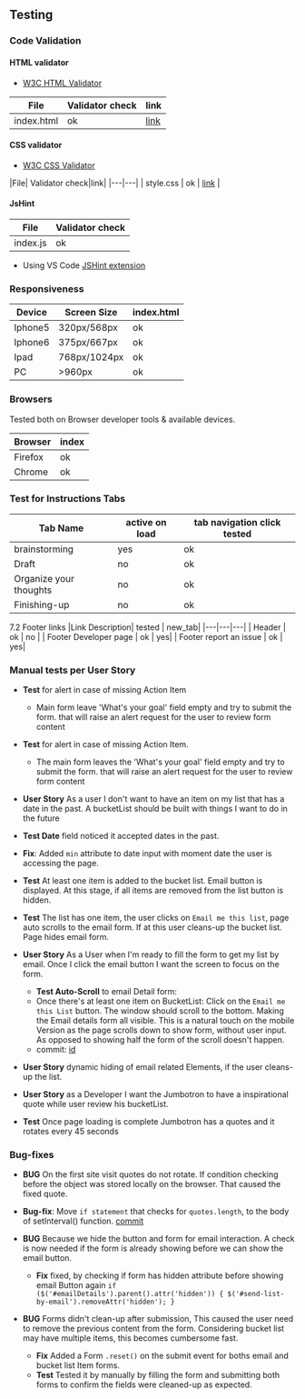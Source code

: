 ## Testing

### Code Validation

#### HTML validator
- [W3C HTML Validator](https://validator.w3.org/)

| File | Validator check | link |
|---|---|---|
| index.html | ok | [link](https://github.com/diogo-pessoa/MyBucketList/blob/master/readmeImageContent/index_validator.png) |

#### CSS validator

- [W3C CSS Validator](https://jigsaw.w3.org/css-validator/validator)
   
|File| Validator check|link|
|---|---|
| style.css | ok | [link](https://github.com/diogo-pessoa/MyBucketList/blob/master/readmeImageContent/Css_validator.png) |

#### JsHint

|File| Validator check|
|---|---|
| index.js | ok |

- Using VS Code [JSHint extension](https://marketplace.visualstudio.com/items?itemName=dbaeumer.jshint)

### Responsiveness

| Device | Screen Size  | index.html  |
|---|---|---|
| Iphone5 | 320px/568px | ok |
| Iphone6 | 375px/667px | ok |
| Ipad | 768px/1024px | ok |
| PC | >960px | ok |  ok |

### Browsers

Tested both on Browser developer tools & available devices. 

| Browser | index |
|---|---|
| Firefox | ok |
| Chrome  | ok |

### Test for Instructions Tabs

|Tab Name| active on load | tab navigation click tested |
|---|---|---|
| brainstorming | yes | ok |
| Draft | no | ok |
| Organize your thoughts | no | ok |
| Finishing-up | no | ok  |

  7.2   Footer links
|Link Description| tested | new_tab|
|---|---|---|
| Header | ok | no |
| Footer Developer page | ok | yes|
| Footer report an issue | ok | yes|

### Manual tests per User Story

- **Test** for alert in case of missing Action Item 
  - Main form leave 'What's your goal' field empty and try to submit the form. that will raise an alert request for the user to review form content
- **Test** for alert in case of missing Action Item. 
  - The main form leaves the 'What's your goal' field empty and try to submit the form. that will raise an alert request for the user to review form content
- **User Story** As a user I don't want to have an item on my list that has a date in the past. A bucketList should be built with things I want to do in the future
 - **Test Date** field noticed it accepted dates in the past.
  - **Fix**: Added `min` attribute to date input with moment date the user is accessing the page.

- **Test** At least one item is added to the bucket list. Email button is displayed. At this stage, if all items are removed from the list button is hidden. 
  
- **Test** The list has one item, the user clicks on `Email me this list`, page auto scrolls to the email form. If at this user cleans-up the bucket list. Page hides email form.


- **User Story** As a User when I'm ready to fill the form to get my list by email. Once I click the email button I want the screen to focus on the form. 
  - **Test Auto-Scroll** to email Detail form: 
  - Once there's at least one item on BucketList: Click on the `Email me this List` button. The window should scroll to the bottom. Making the Email details form all visible. This is a natural touch on the mobile Version as the page scrolls down to show form, without user input. As opposed to showing half the form of the scroll doesn't happen.
  - commit: [id](https://github.com/diogo-pessoa/MyBucketList/commit/286ccc84f095fc265f3d9b03ca039bc4c5e5b713)


- **User Story** dynamic hiding of email related Elements, if the user cleans-up the list. 

- **User Story** as a Developer I want the Jumbotron to have a inspirational quote while user review his bucketList.
- **Test** Once page loading is complete Jumbotron has a quotes and it rotates every 45 seconds

### Bug-fixes

- **BUG** On the first site visit quotes do not rotate.
If condition checking before the object was stored locally on the browser. That caused the fixed quote. 
- **Bug-fix**: Move `if statement` that checks for `quotes.length`, to the body of setInterval() function.
[commit](https://github.com/diogo-pessoa/MyBucketList/commit/ab961a2ae5948d24893aae3ab08f797a51bcb499)


- **BUG** Because we hide the button and form for email interaction. A check is now needed if the form is already showing before  we can show the email button.
  - **Fix** fixed, by checking if form has hidden attribute before showing email Button again `if ($('#emailDetails').parent().attr('hidden')) { $('#send-list-by-email').removeAttr('hidden'); }`

- **BUG** Forms didn't clean-up after submission, This caused the user need to remove the previous content from the form. Considering bucket list may have multiple items, this becomes cumbersome fast.
  - **Fix** Added a Form `.reset()` on the submit event for boths email and bucket list Item forms. 
  - **Test** Tested it by manually by filling the form and submitting both forms to confirm the fields were cleaned-up as expected.